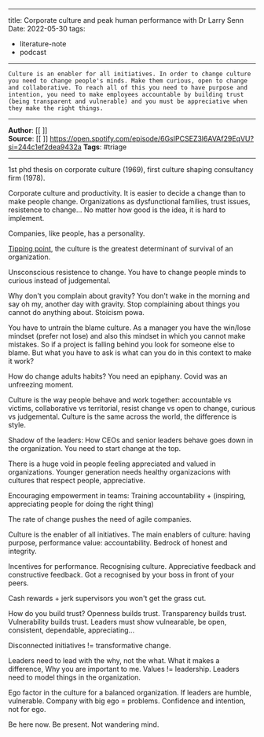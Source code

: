 
---
title: Corporate culture and peak human performance with Dr Larry Senn
Date: 2022-05-30
tags: 
- literature-note 
- podcast
---

```
Culture is an enabler for all initiatives. In order to change culture you need to change people's minds. Make them curious, open to change and collaborative. To reach all of this you need to have purpose and intention, you need to make employees accountable by building trust (being transparent and vulnerable) and you must be appreciative when they make the right things.

```

***
**Author**: [[ ]]  
**Source**: [[ ]]  https://open.spotify.com/episode/6GsIPCSEZ3l6AVAf29EqVU?si=244c1ef2dea9432a
**Tags**:  #triage
***

1st phd thesis on corporate culture (1969), first culture shaping consultancy firm (1978). 

Corporate culture and productivity. It is easier to decide a change than to make people change.
Organizations as dysfunctional families, trust issues, resistence to change... No matter how good is the idea, it is hard to implement.

Companies, like people, has a personality. 

[Tipping point](https://www.thoughtco.com/malcolm-gladwell-tipping-point-theory-3026765), the culture is the greatest determinant of survival of an organization. 

Unsconscious resistence to change. You have to change people minds to curious instead of judgemental. 

Why don't you complain about gravity? You don't wake in the morning and say oh my, another day with gravity. Stop complaining about things you cannot do anything about. Stoicism powa.

You have to untrain the blame culture. As a manager you have the win/lose mindset (prefer not lose) and also this mindset in which you cannot make mistakes. So if a project is falling behind you look for someone else to blame. But what you have to ask is what can you do in this context to make it work?

How do change adults habits? You need an epiphany. Covid was an unfreezing moment. 

Culture is the way people behave and work together: accountable vs victims, collaborative vs territorial, resist change vs open to change, curious vs judgemental.  Culture is the same across the world, the difference is style. 

Shadow of the leaders: How CEOs and senior leaders behave goes down in the organization. You need to start change at the top.

There is a huge void in people feeling appreciated and valued in organizations. Younger generation needs healthy organizacions with cultures that respect people, appreciative. 

Encouraging empowerment in teams: Training accountability + (inspiring, appreciating people for doing the right thing)

The rate of change pushes the need of agile companies. 

Culture is the enabler of all initiatives. The main enablers of culture: having purpose, performance value: accountability. Bedrock of honest and integrity. 

Incentives for performance.  Recognising culture. Appreciative feedback and constructive feedback. Got a recognised by your boss in front of your peers. 

Cash rewards + jerk supervisors you won't get the grass cut. 

How do you build trust? Openness builds trust. Transparency builds trust. Vulnerability builds trust.  Leaders must show vulnearable, be open, consistent, dependable, appreciating...

Disconnected initiatives != transformative change. 

Leaders need to lead with the why, not the what. What it makes a difference, Why you are important to me. Values != leadership. Leaders need to model things in the organization. 

Ego factor in the culture for a balanced organization. If leaders are humble, vulnerable. Company with big ego = problems. Confidence and intention, not for ego. 

Be here now. Be present. Not wandering mind. 